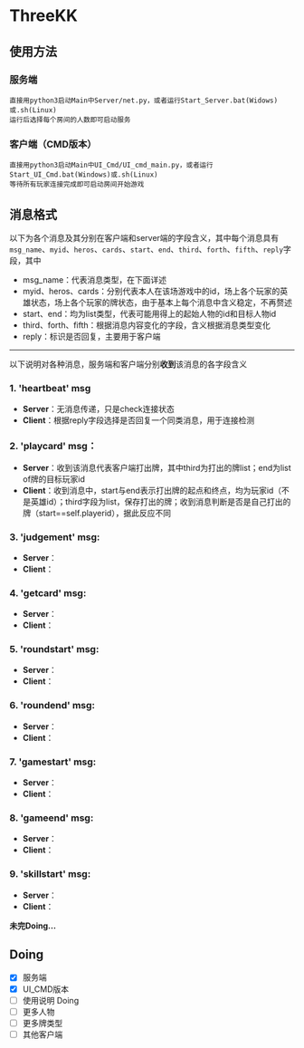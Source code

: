 # ThreeKK

## 使用方法
### 服务端
	直接用python3启动Main中Server/net.py，或者运行Start_Server.bat(Widows)或.sh(Linux)
	运行后选择每个房间的人数即可启动服务
### 客户端（CMD版本）
	直接用python3启动Main中UI_Cmd/UI_cmd_main.py，或者运行Start_UI_Cmd.bat(Windows)或.sh(Linux)
	等待所有玩家连接完成即可启动房间开始游戏
	
	


## 消息格式 
以下为各个消息及其分别在客户端和server端的字段含义，其中每个消息具有`msg_name`、`myid`、`heros`、`cards`、`start`、`end`、`third`、`forth`、`fifth`、`reply`字段，其中
* msg_name：代表消息类型，在下面详述
* myid、heros、cards：分别代表本人在该场游戏中的id，场上各个玩家的英雄状态，场上各个玩家的牌状态，由于基本上每个消息中含义稳定，不再赘述
* start、end：均为list类型，代表可能用得上的起始人物的id和目标人物id
* third、forth、fifth：根据消息内容变化的字段，含义根据消息类型变化
* reply：标识是否回复，主要用于客户端
*** 
以下说明对各种消息，服务端和客户端分别**收到**该消息的各字段含义

### 1. 'heartbeat' msg
* __Server__：无消息传递，只是check连接状态 
* __Client__：根据reply字段选择是否回复一个同类消息，用于连接检测

### 2. 'playcard' msg：  
* __Server__：收到该消息代表客户端打出牌，其中third为打出的牌list；end为list of牌的目标玩家id
* __Client__：收到消息中，start与end表示打出牌的起点和终点，均为玩家id（不是英雄id）；third字段为list，保存打出的牌；收到消息判断是否是自己打出的牌（start==self.playerid），据此反应不同

### 3. 'judgement' msg:  
* __Server__：  
* __Client__：

### 4. 'getcard' msg:  
* __Server__：  
* __Client__：

### 5. 'roundstart' msg:  
* __Server__：  
* __Client__：

### 6. 'roundend' msg:  
* __Server__：  
* __Client__：

### 7. 'gamestart' msg:  
* __Server__：  
* __Client__：

### 8. 'gameend' msg:  
* __Server__：  
* __Client__：

### 9. 'skillstart' msg:  
* __Server__：  
* __Client__：

**未完Doing...**



## Doing
- [x] 服务端
- [x] UI_CMD版本
- [ ] 使用说明 Doing
- [ ] 更多人物
- [ ] 更多牌类型
- [ ] 其他客户端
